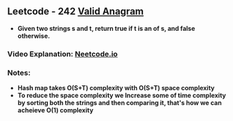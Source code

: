 ## Leetcode - 242 [Valid Anagram](https://leetcode.com/problems/valid-anagram/description/)

- **Given two strings s and t, return true if t is an of s, and false otherwise.**

### Video Explanation: [Neetcode.io](https://youtu.be/9UtInBqnCgA?si=_OPEbsTGSU4QHtL8)

### Notes:
- **Hash map takes O(S+T) complexity with O(S+T) space complexity**
- **To reduce the space complexity we Increase some of time complexity by sorting both the strings and then comparing it, that's how we can acheieve O(1) complexity**
